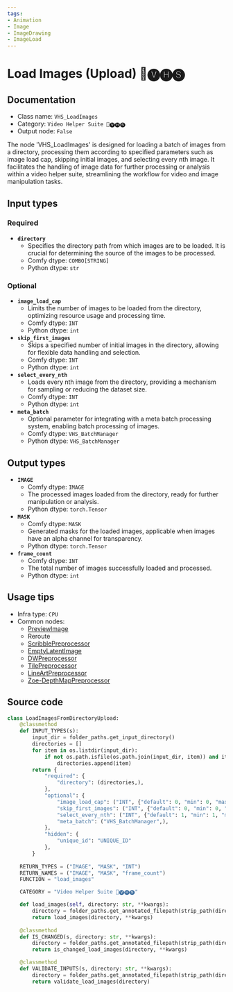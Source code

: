 ```yaml
---
tags:
- Animation
- Image
- ImageDrawing
- ImageLoad
---
```


# Load Images (Upload) 🎥🅥🅗🅢
## Documentation
- Class name: `VHS_LoadImages`
- Category: `Video Helper Suite 🎥🅥🅗🅢`
- Output node: `False`

The node 'VHS_LoadImages' is designed for loading a batch of images from a directory, processing them according to specified parameters such as image load cap, skipping initial images, and selecting every nth image. It facilitates the handling of image data for further processing or analysis within a video helper suite, streamlining the workflow for video and image manipulation tasks.
## Input types
### Required
- **`directory`**
    - Specifies the directory path from which images are to be loaded. It is crucial for determining the source of the images to be processed.
    - Comfy dtype: `COMBO[STRING]`
    - Python dtype: `str`
### Optional
- **`image_load_cap`**
    - Limits the number of images to be loaded from the directory, optimizing resource usage and processing time.
    - Comfy dtype: `INT`
    - Python dtype: `int`
- **`skip_first_images`**
    - Skips a specified number of initial images in the directory, allowing for flexible data handling and selection.
    - Comfy dtype: `INT`
    - Python dtype: `int`
- **`select_every_nth`**
    - Loads every nth image from the directory, providing a mechanism for sampling or reducing the dataset size.
    - Comfy dtype: `INT`
    - Python dtype: `int`
- **`meta_batch`**
    - Optional parameter for integrating with a meta batch processing system, enabling batch processing of images.
    - Comfy dtype: `VHS_BatchManager`
    - Python dtype: `VHS_BatchManager`
## Output types
- **`IMAGE`**
    - Comfy dtype: `IMAGE`
    - The processed images loaded from the directory, ready for further manipulation or analysis.
    - Python dtype: `torch.Tensor`
- **`MASK`**
    - Comfy dtype: `MASK`
    - Generated masks for the loaded images, applicable when images have an alpha channel for transparency.
    - Python dtype: `torch.Tensor`
- **`frame_count`**
    - Comfy dtype: `INT`
    - The total number of images successfully loaded and processed.
    - Python dtype: `int`
## Usage tips
- Infra type: `CPU`
- Common nodes:
    - [PreviewImage](../../Comfy/Nodes/PreviewImage.md)
    - Reroute
    - [ScribblePreprocessor](../../comfyui_controlnet_aux/Nodes/ScribblePreprocessor.md)
    - [EmptyLatentImage](../../Comfy/Nodes/EmptyLatentImage.md)
    - [DWPreprocessor](../../comfyui_controlnet_aux/Nodes/DWPreprocessor.md)
    - [TilePreprocessor](../../comfyui_controlnet_aux/Nodes/TilePreprocessor.md)
    - [LineArtPreprocessor](../../comfyui_controlnet_aux/Nodes/LineArtPreprocessor.md)
    - [Zoe-DepthMapPreprocessor](../../comfyui_controlnet_aux/Nodes/Zoe-DepthMapPreprocessor.md)



## Source code
```python
class LoadImagesFromDirectoryUpload:
    @classmethod
    def INPUT_TYPES(s):
        input_dir = folder_paths.get_input_directory()
        directories = []
        for item in os.listdir(input_dir):
            if not os.path.isfile(os.path.join(input_dir, item)) and item != "clipspace":
                directories.append(item)
        return {
            "required": {
                "directory": (directories,),
            },
            "optional": {
                "image_load_cap": ("INT", {"default": 0, "min": 0, "max": BIGMAX, "step": 1}),
                "skip_first_images": ("INT", {"default": 0, "min": 0, "max": BIGMAX, "step": 1}),
                "select_every_nth": ("INT", {"default": 1, "min": 1, "max": BIGMAX, "step": 1}),
                "meta_batch": ("VHS_BatchManager",),
            },
            "hidden": {
                "unique_id": "UNIQUE_ID"
            },
        }
    
    RETURN_TYPES = ("IMAGE", "MASK", "INT")
    RETURN_NAMES = ("IMAGE", "MASK", "frame_count")
    FUNCTION = "load_images"

    CATEGORY = "Video Helper Suite 🎥🅥🅗🅢"

    def load_images(self, directory: str, **kwargs):
        directory = folder_paths.get_annotated_filepath(strip_path(directory))
        return load_images(directory, **kwargs)
    
    @classmethod
    def IS_CHANGED(s, directory: str, **kwargs):
        directory = folder_paths.get_annotated_filepath(strip_path(directory))
        return is_changed_load_images(directory, **kwargs)

    @classmethod
    def VALIDATE_INPUTS(s, directory: str, **kwargs):
        directory = folder_paths.get_annotated_filepath(strip_path(directory))
        return validate_load_images(directory)

```
